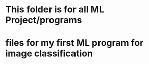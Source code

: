 # This folder is for all ML Project/programs

# files for my first ML program for image classification
